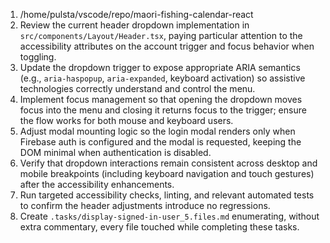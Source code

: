 1. /home/pulsta/vscode/repo/maori-fishing-calendar-react
2. Review the current header dropdown implementation in `src/components/Layout/Header.tsx`, paying particular attention to the accessibility attributes on the account trigger and focus behavior when toggling.
3. Update the dropdown trigger to expose appropriate ARIA semantics (e.g., `aria-haspopup`, `aria-expanded`, keyboard activation) so assistive technologies correctly understand and control the menu.
4. Implement focus management so that opening the dropdown moves focus into the menu and closing it returns focus to the trigger; ensure the flow works for both mouse and keyboard users.
5. Adjust modal mounting logic so the login modal renders only when Firebase auth is configured and the modal is requested, keeping the DOM minimal when authentication is disabled.
6. Verify that dropdown interactions remain consistent across desktop and mobile breakpoints (including keyboard navigation and touch gestures) after the accessibility enhancements.
7. Run targeted accessibility checks, linting, and relevant automated tests to confirm the header adjustments introduce no regressions.
8. Create `.tasks/display-signed-in-user_5.files.md` enumerating, without extra commentary, every file touched while completing these tasks.
